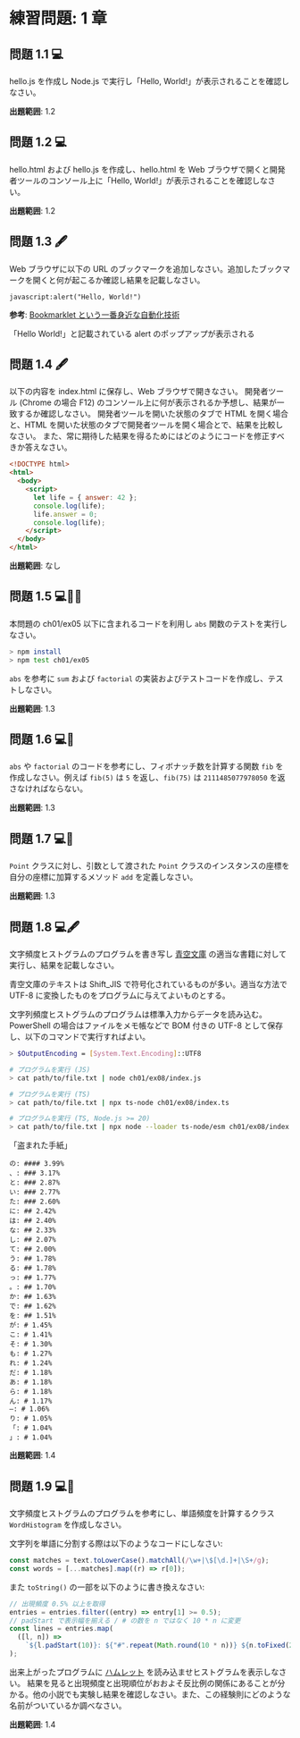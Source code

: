 # 練習問題: 1 章

## 問題 1.1 💻

hello.js を作成し Node.js で実行し「Hello, World!」が表示されることを確認しなさい。

**出題範囲**: 1.2

## 問題 1.2 💻

hello.html および hello.js を作成し、hello.html を Web ブラウザで開くと開発者ツールのコンソール上に「Hello, World!」が表示されることを確認しなさい。

**出題範囲**: 1.2

## 問題 1.3 🖋️

Web ブラウザに以下の URL のブックマークを追加しなさい。追加したブックマークを開くと何が起こるか確認し結果を記載しなさい。

```text
javascript:alert("Hello, World!")
```

**参考**: [Bookmarklet という一番身近な自動化技術](https://blog.jxck.io/entries/2018-01-12/let-it-bookmarklet.html#bookmarklet)

「Hello World!」と記載されている alert のポップアップが表示される

## 問題 1.4 🖋️

以下の内容を index.html に保存し、Web ブラウザで開きなさい。
開発者ツール (Chrome の場合 F12) のコンソール上に何が表示されるか予想し、結果が一致するか確認しなさい。
開発者ツールを開いた状態のタブで HTML を開く場合と、HTML を開いた状態のタブで開発者ツールを開く場合とで、結果を比較しなさい。
また、常に期待した結果を得るためにはどのようにコードを修正すべきか答えなさい。

```html
<!DOCTYPE html>
<html>
  <body>
    <script>
      let life = { answer: 42 };
      console.log(life);
      life.answer = 0;
      console.log(life);
    </script>
  </body>
</html>
```

**出題範囲**: なし

## 問題 1.5 💻📄🧪

本問題の ch01/ex05 以下に含まれるコードを利用し `abs` 関数のテストを実行しなさい。

```sh
> npm install
> npm test ch01/ex05
```

`abs` を参考に `sum` および `factorial` の実装およびテストコードを作成し、テストしなさい。

**出題範囲**: 1.3

## 問題 1.6 💻🧪

`abs` や `factorial` のコードを参考にし、フィボナッチ数を計算する関数 `fib` を作成しなさい。例えば `fib(5)` は `5` を返し、`fib(75)` は `2111485077978050` を返さなければならない。

**出題範囲**: 1.3

## 問題 1.7 💻🧪

`Point` クラスに対し、引数として渡された `Point` クラスのインスタンスの座標を自分の座標に加算するメソッド `add` を定義しなさい。

**出題範囲**: 1.3

## 問題 1.8 💻🖋️

文字頻度ヒストグラムのプログラムを書き写し [青空文庫](https://www.aozora.gr.jp/) の適当な書籍に対して実行し、結果を記載しなさい。

青空文庫のテキストは Shift_JIS で符号化されているものが多い。適当な方法で UTF-8 に変換したものをプログラムに与えてよいものとする。

文字列頻度ヒストグラムのプログラムは標準入力からデータを読み込む。
PowerShell の場合はファイルをメモ帳などで BOM 付きの UTF-8 として保存し、以下のコマンドで実行すればよい。

```sh
> $OutputEncoding = [System.Text.Encoding]::UTF8

# プログラムを実行 (JS)
> cat path/to/file.txt | node ch01/ex08/index.js

# プログラムを実行 (TS)
> cat path/to/file.txt | npx ts-node ch01/ex08/index.ts

# プログラムを実行 (TS, Node.js >= 20)
> cat path/to/file.txt | npx node --loader ts-node/esm ch01/ex08/index.ts
```

「盗まれた手紙」

```
の: #### 3.99%
、: ### 3.17%
と: ### 2.87%
い: ### 2.77%
た: ### 2.60%
に: ## 2.42%
は: ## 2.40%
な: ## 2.33%
し: ## 2.07%
て: ## 2.00%
う: ## 1.78%
る: ## 1.78%
っ: ## 1.77%
。: ## 1.70%
か: ## 1.63%
で: ## 1.62%
を: ## 1.51%
が: # 1.45%
こ: # 1.41%
そ: # 1.30%
も: # 1.27%
れ: # 1.24%
だ: # 1.18%
あ: # 1.18%
ら: # 1.18%
ん: # 1.17%
―: # 1.06%
り: # 1.05%
「: # 1.04%
」: # 1.04%
```

**出題範囲**: 1.4

## 問題 1.9 💻💪

文字頻度ヒストグラムのプログラムを参考にし、単語頻度を計算するクラス `WordHistogram` を作成しなさい。

文字列を単語に分割する際は以下のようなコードにしなさい:

```js
const matches = text.toLowerCase().matchAll(/\w+|\$[\d.]+|\S+/g);
const words = [...matches].map((r) => r[0]);
```

また `toString()` の一部を以下のように書き換えなさい:

```js
// 出現頻度 0.5% 以上を取得
entries = entries.filter((entry) => entry[1] >= 0.5);
// padStart で表示幅を揃える / # の数を n ではなく 10 * n に変更
const lines = entries.map(
  ([l, n]) =>
    `${l.padStart(10)}: ${"#".repeat(Math.round(10 * n))} ${n.toFixed(2)}%`
);
```

出来上がったプログラムに [ハムレット](https://www.folger.edu/explore/shakespeares-works/download/#hamlet) を読み込ませヒストグラムを表示しなさい。
結果を見ると出現頻度と出現順位がおおよそ反比例の関係にあることが分かる。他の小説でも実験し結果を確認しなさい。また、この経験則にどのような名前がついているか調べなさい。

**出題範囲**: 1.4
